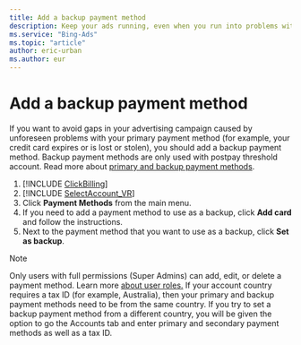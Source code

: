 ```yaml
---
title: Add a backup payment method
description: Keep your ads running, even when you run into problems with your primary payment method, by setting a backup payment method. Get step-by-step instructions on adding a backup.
ms.service: "Bing-Ads"
ms.topic: "article"
author: eric-urban
ms.author: eur
---
```


# Add a backup payment method

If you want to avoid gaps in your advertising campaign caused by unforeseen problems with your primary payment method (for example, your credit card expires or is lost or stolen), you should add a backup payment method. Backup payment methods are only used with postpay threshold account. Read more about [primary and backup payment methods](./hlp_BA_CONC_AvailablePaymentMethods.md).

1. [!INCLUDE [ClickBilling](./includes/ClickBilling.md)]
1. [!INCLUDE [SelectAccount_VR](./includes/SelectAccount_VR.md)]
1. Click **Payment Methods** from the main menu.
1. If you need to add a payment method to use as a backup, click **Add card** and follow the instructions.
1. Next to the payment method that you want to use as a backup, click **Set as backup**.

> [!NOTE]
> Only users with full permissions (Super Admins) can add, edit, or delete a payment method. Learn more [about user roles.](./hlp_BA_CONC_SSUserRoles.md)
> If your account country requires a tax ID (for example, Australia), then your primary and backup payment methods need to be from the same country. If you try to set			a backup payment method from a different country, you will be given the option to go the Accounts tab and enter primary and secondary			payment methods as well as a tax ID.


